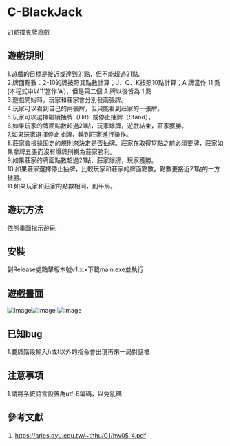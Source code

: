 # C-BlackJack
21點撲克牌遊戲

## 遊戲規則
1.遊戲的目標是接近或達到21點，但不能超過21點。<br>
2.牌面點數：2-10的牌按照其點數計算；J、Q、K按照10點計算；A 牌當作 11 點(本程式中以‘1’當作‘A’)，但是第二個 A 牌以後皆為 1 點<br>
3.遊戲開始時，玩家和莊家會分別發兩張牌。<br>
4.玩家可以看到自己的兩張牌，但只能看到莊家的一張牌。<br>
5.玩家可以選擇繼續抽牌（Hit）或停止抽牌（Stand）。<br>
6.如果玩家的牌面點數超過21點，玩家爆牌，遊戲結束，莊家獲勝。<br>
7.如果玩家選擇停止抽牌，輪到莊家進行操作。<br>
8.莊家會根據固定的規則來決定是否抽牌。莊家在取得17點之前必須要牌，莊家如果拿牌五張而沒有爆牌則視為莊家勝利。<br>
9.如果莊家的牌面點數超過21點，莊家爆牌，玩家獲勝。<br>
10.如果莊家選擇停止抽牌，比較玩家和莊家的牌面點數。點數更接近21點的一方獲勝。<br>
11.如果玩家和莊家的點數相同，則平局。<br>

## 遊玩方法
依照畫面指示遊玩

## 安裝
到Release處點擊版本號v1.x.x下載main.exe並執行

## 遊戲畫面
![image](https://github.com/tohousanae/C-BlackJack/assets/122202405/cc8d743f-67d1-4fec-838d-54eebe615dfa)![image](https://github.com/tohousanae/C-BlackJack/assets/122202405/2cf273d3-eac5-4dd3-a760-41a76d95879f)
![image](https://github.com/tohousanae/C-BlackJack/assets/122202405/356207eb-24ce-45c6-a816-12d663845dc9)

## 已知bug
1.要牌階段輸入h或f以外的指令會出現再來一局對話框

## 注意事項
1.請將系統語言設置為utf-8編碼，以免亂碼

## 參考文獻
１.https://aries.dyu.edu.tw/~thhu/C1/hw05_4.pdf
